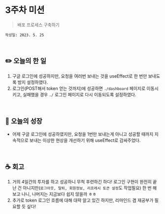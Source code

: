# 3주차 미션
> 배포 프로세스 구축하기

`작성일: 2023. 5. 25`

<br>

## **✏️ 오늘의 한 일**

1. 구글 로그인에 성공하지만, 요청을 여러번 보내는 것을 useEffect로 한 번만 보내도록 방지 설정하였다.
2. 로그인(POST해서 token 얻는 것까지)에 성공하면 `./dashboard` 페이지로 이동시키고, 실패했을 경우 `./` 로그인 페이지로 다시 이동되도록 설정하였다.

<br>

## **🌈 오늘의 성장**

- 어제 구글 로그인에 성공하였지만, 요청을 1번만 보내는게 아니고 성공할 때까지 지속적으로 보내는 이상한 현상을 개선하기 위해 useEffect로 감싸주었다.

<br>

## **☕️ 회고**

1. 거의 4일간의 투자를 하고 성공하니 무척 후련하긴 하다! 로그인 구현이 완전히 끝난 건 아니지만(`로그아웃, 탈퇴, 회원정보, 리프레시 토큰 설정`도 작업필요) 한 번 해보고 나니, 나머지는 지금보다 쉽지 않을까 ㅎㅎ
2. 추가로 token 로그인 흐름에 대해 대략 알고 있긴 하지만, 리마인드 겸 재공부가 필요할 듯 싶다!